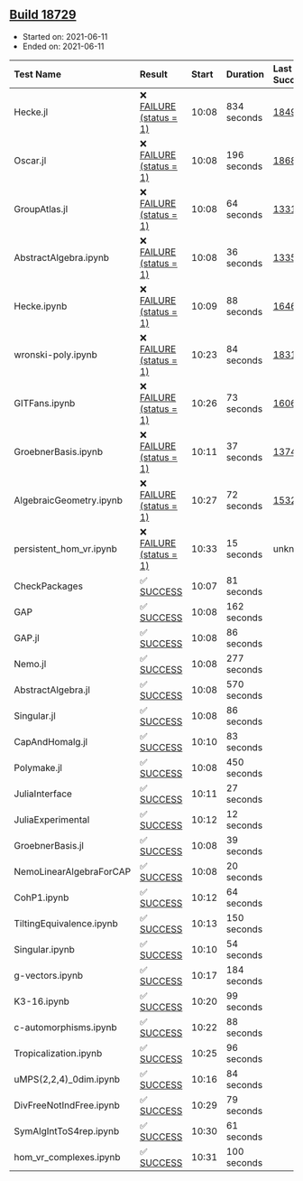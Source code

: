 ## [Build 18729](https://oscarci.mathematik.uni-kl.de/job/oscar/18729/)

* Started on: 2021-06-11
* Ended on: 2021-06-11

| Test Name    | Result | Start | Duration | Last Success | First Failure |
|:-------------|:-------|:------|:---------|:-------------|:--------------|
| Hecke.jl | ❌ [FAILURE (status = 1)](https://oscarci.mathematik.uni-kl.de/job/oscar/18729/artifact/logs/build-18729/Hecke.jl.log) | 10:08 | 834 seconds | [18490](https://oscarci.mathematik.uni-kl.de/job/oscar/18490/) | [18491](https://oscarci.mathematik.uni-kl.de/job/oscar/18491/) |
| Oscar.jl | ❌ [FAILURE (status = 1)](https://oscarci.mathematik.uni-kl.de/job/oscar/18729/artifact/logs/build-18729/Oscar.jl.log) | 10:08 | 196 seconds | [18684](https://oscarci.mathematik.uni-kl.de/job/oscar/18684/) | [18685](https://oscarci.mathematik.uni-kl.de/job/oscar/18685/) |
| GroupAtlas.jl | ❌ [FAILURE (status = 1)](https://oscarci.mathematik.uni-kl.de/job/oscar/18729/artifact/logs/build-18729/GroupAtlas.jl.log) | 10:08 | 64 seconds | [13311](https://oscarci.mathematik.uni-kl.de/job/oscar/13311/) | [13312](https://oscarci.mathematik.uni-kl.de/job/oscar/13312/) |
| AbstractAlgebra.ipynb | ❌ [FAILURE (status = 1)](https://oscarci.mathematik.uni-kl.de/job/oscar/18729/artifact/logs/build-18729/AbstractAlgebra.ipynb.log) | 10:08 | 36 seconds | [13355](https://oscarci.mathematik.uni-kl.de/job/oscar/13355/) | [13356](https://oscarci.mathematik.uni-kl.de/job/oscar/13356/) |
| Hecke.ipynb | ❌ [FAILURE (status = 1)](https://oscarci.mathematik.uni-kl.de/job/oscar/18729/artifact/logs/build-18729/Hecke.ipynb.log) | 10:09 | 88 seconds | [16463](https://oscarci.mathematik.uni-kl.de/job/oscar/16463/) | [16464](https://oscarci.mathematik.uni-kl.de/job/oscar/16464/) |
| wronski-poly.ipynb | ❌ [FAILURE (status = 1)](https://oscarci.mathematik.uni-kl.de/job/oscar/18729/artifact/logs/build-18729/wronski-poly.ipynb.log) | 10:23 | 84 seconds | [18314](https://oscarci.mathematik.uni-kl.de/job/oscar/18314/) | [18315](https://oscarci.mathematik.uni-kl.de/job/oscar/18315/) |
| GITFans.ipynb | ❌ [FAILURE (status = 1)](https://oscarci.mathematik.uni-kl.de/job/oscar/18729/artifact/logs/build-18729/GITFans.ipynb.log) | 10:26 | 73 seconds | [16068](https://oscarci.mathematik.uni-kl.de/job/oscar/16068/) | [16069](https://oscarci.mathematik.uni-kl.de/job/oscar/16069/) |
| GroebnerBasis.ipynb | ❌ [FAILURE (status = 1)](https://oscarci.mathematik.uni-kl.de/job/oscar/18729/artifact/logs/build-18729/GroebnerBasis.ipynb.log) | 10:11 | 37 seconds | [13748](https://oscarci.mathematik.uni-kl.de/job/oscar/13748/) | [13749](https://oscarci.mathematik.uni-kl.de/job/oscar/13749/) |
| AlgebraicGeometry.ipynb | ❌ [FAILURE (status = 1)](https://oscarci.mathematik.uni-kl.de/job/oscar/18729/artifact/logs/build-18729/AlgebraicGeometry.ipynb.log) | 10:27 | 72 seconds | [15322](https://oscarci.mathematik.uni-kl.de/job/oscar/15322/) | [15323](https://oscarci.mathematik.uni-kl.de/job/oscar/15323/) |
| persistent_hom_vr.ipynb | ❌ [FAILURE (status = 1)](https://oscarci.mathematik.uni-kl.de/job/oscar/18729/artifact/logs/build-18729/persistent_hom_vr.ipynb.log) | 10:33 | 15 seconds | unknown | unknown |
| CheckPackages | ✅ [SUCCESS](https://oscarci.mathematik.uni-kl.de/job/oscar/18729/artifact/logs/build-18729/CheckPackages.log) | 10:07 | 81 seconds |  |  |
| GAP | ✅ [SUCCESS](https://oscarci.mathematik.uni-kl.de/job/oscar/18729/artifact/logs/build-18729/GAP.log) | 10:08 | 162 seconds |  |  |
| GAP.jl | ✅ [SUCCESS](https://oscarci.mathematik.uni-kl.de/job/oscar/18729/artifact/logs/build-18729/GAP.jl.log) | 10:08 | 86 seconds |  |  |
| Nemo.jl | ✅ [SUCCESS](https://oscarci.mathematik.uni-kl.de/job/oscar/18729/artifact/logs/build-18729/Nemo.jl.log) | 10:08 | 277 seconds |  |  |
| AbstractAlgebra.jl | ✅ [SUCCESS](https://oscarci.mathematik.uni-kl.de/job/oscar/18729/artifact/logs/build-18729/AbstractAlgebra.jl.log) | 10:08 | 570 seconds |  |  |
| Singular.jl | ✅ [SUCCESS](https://oscarci.mathematik.uni-kl.de/job/oscar/18729/artifact/logs/build-18729/Singular.jl.log) | 10:08 | 86 seconds |  |  |
| CapAndHomalg.jl | ✅ [SUCCESS](https://oscarci.mathematik.uni-kl.de/job/oscar/18729/artifact/logs/build-18729/CapAndHomalg.jl.log) | 10:10 | 83 seconds |  |  |
| Polymake.jl | ✅ [SUCCESS](https://oscarci.mathematik.uni-kl.de/job/oscar/18729/artifact/logs/build-18729/Polymake.jl.log) | 10:08 | 450 seconds |  |  |
| JuliaInterface | ✅ [SUCCESS](https://oscarci.mathematik.uni-kl.de/job/oscar/18729/artifact/logs/build-18729/JuliaInterface.log) | 10:11 | 27 seconds |  |  |
| JuliaExperimental | ✅ [SUCCESS](https://oscarci.mathematik.uni-kl.de/job/oscar/18729/artifact/logs/build-18729/JuliaExperimental.log) | 10:12 | 12 seconds |  |  |
| GroebnerBasis.jl | ✅ [SUCCESS](https://oscarci.mathematik.uni-kl.de/job/oscar/18729/artifact/logs/build-18729/GroebnerBasis.jl.log) | 10:08 | 39 seconds |  |  |
| NemoLinearAlgebraForCAP | ✅ [SUCCESS](https://oscarci.mathematik.uni-kl.de/job/oscar/18729/artifact/logs/build-18729/NemoLinearAlgebraForCAP.log) | 10:08 | 20 seconds |  |  |
| CohP1.ipynb | ✅ [SUCCESS](https://oscarci.mathematik.uni-kl.de/job/oscar/18729/artifact/logs/build-18729/CohP1.ipynb.log) | 10:12 | 64 seconds |  |  |
| TiltingEquivalence.ipynb | ✅ [SUCCESS](https://oscarci.mathematik.uni-kl.de/job/oscar/18729/artifact/logs/build-18729/TiltingEquivalence.ipynb.log) | 10:13 | 150 seconds |  |  |
| Singular.ipynb | ✅ [SUCCESS](https://oscarci.mathematik.uni-kl.de/job/oscar/18729/artifact/logs/build-18729/Singular.ipynb.log) | 10:10 | 54 seconds |  |  |
| g-vectors.ipynb | ✅ [SUCCESS](https://oscarci.mathematik.uni-kl.de/job/oscar/18729/artifact/logs/build-18729/g-vectors.ipynb.log) | 10:17 | 184 seconds |  |  |
| K3-16.ipynb | ✅ [SUCCESS](https://oscarci.mathematik.uni-kl.de/job/oscar/18729/artifact/logs/build-18729/K3-16.ipynb.log) | 10:20 | 99 seconds |  |  |
| c-automorphisms.ipynb | ✅ [SUCCESS](https://oscarci.mathematik.uni-kl.de/job/oscar/18729/artifact/logs/build-18729/c-automorphisms.ipynb.log) | 10:22 | 88 seconds |  |  |
| Tropicalization.ipynb | ✅ [SUCCESS](https://oscarci.mathematik.uni-kl.de/job/oscar/18729/artifact/logs/build-18729/Tropicalization.ipynb.log) | 10:25 | 96 seconds |  |  |
| uMPS(2,2,4)_0dim.ipynb | ✅ [SUCCESS](https://oscarci.mathematik.uni-kl.de/job/oscar/18729/artifact/logs/build-18729/uMPS-2-2-4-_0dim.ipynb.log) | 10:16 | 84 seconds |  |  |
| DivFreeNotIndFree.ipynb | ✅ [SUCCESS](https://oscarci.mathematik.uni-kl.de/job/oscar/18729/artifact/logs/build-18729/DivFreeNotIndFree.ipynb.log) | 10:29 | 79 seconds |  |  |
| SymAlgIntToS4rep.ipynb | ✅ [SUCCESS](https://oscarci.mathematik.uni-kl.de/job/oscar/18729/artifact/logs/build-18729/SymAlgIntToS4rep.ipynb.log) | 10:30 | 61 seconds |  |  |
| hom_vr_complexes.ipynb | ✅ [SUCCESS](https://oscarci.mathematik.uni-kl.de/job/oscar/18729/artifact/logs/build-18729/hom_vr_complexes.ipynb.log) | 10:31 | 100 seconds |  |  |
